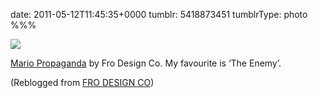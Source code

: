 date: 2011-05-12T11:45:35+0000
tumblr: 5418873451
tumblrType: photo
%%%

![](tumblr_ljuxhqAaw91qbzql7o1_1280.jpg)

[Mario Propaganda][R] by Fro Design Co. My favourite is ‘The Enemy’. 

[R]: http://frodesignco.com/post/4721226335

(Reblogged from [FRO DESIGN CO](https://frodesignco.tumblr.com/post/4721226335))
